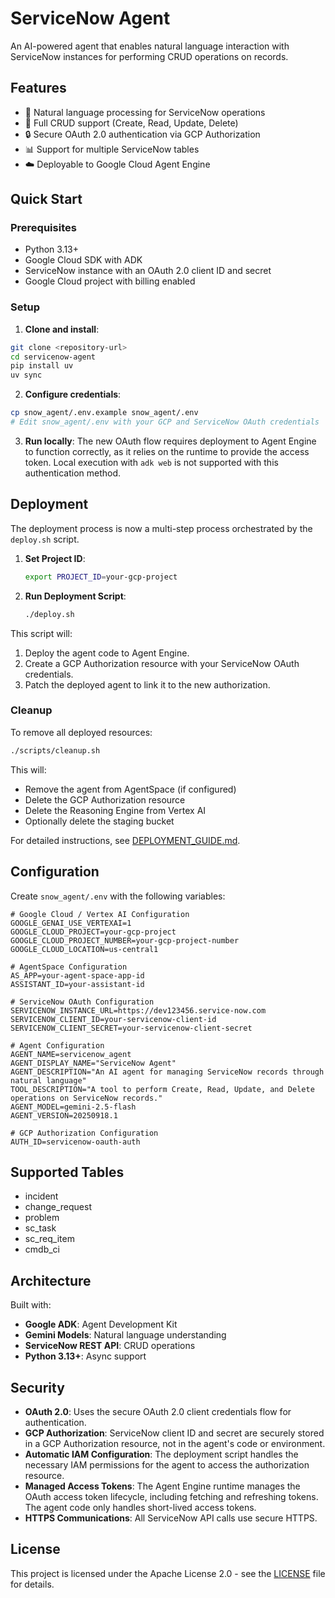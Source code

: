 # ServiceNow Agent

An AI-powered agent that enables natural language interaction with ServiceNow instances for performing CRUD operations on records.

## Features

- 🤖 Natural language processing for ServiceNow operations
- 📝 Full CRUD support (Create, Read, Update, Delete)
- 🔒 Secure OAuth 2.0 authentication via GCP Authorization
- 📊 Support for multiple ServiceNow tables
- ☁️ Deployable to Google Cloud Agent Engine

## Quick Start

### Prerequisites

- Python 3.13+
- Google Cloud SDK with ADK
- ServiceNow instance with an OAuth 2.0 client ID and secret
- Google Cloud project with billing enabled

### Setup

1. **Clone and install**:
```bash
git clone <repository-url>
cd servicenow-agent
pip install uv
uv sync
```

2. **Configure credentials**:
```bash
cp snow_agent/.env.example snow_agent/.env
# Edit snow_agent/.env with your GCP and ServiceNow OAuth credentials
```

3. **Run locally**:
The new OAuth flow requires deployment to Agent Engine to function correctly, as it relies on the runtime to provide the access token. Local execution with `adk web` is not supported with this authentication method.

## Deployment

The deployment process is now a multi-step process orchestrated by the `deploy.sh` script.

1.  **Set Project ID**:
    ```bash
    export PROJECT_ID=your-gcp-project
    ```

2.  **Run Deployment Script**:
    ```bash
    ./deploy.sh
    ```

This script will:
1.  Deploy the agent code to Agent Engine.
2.  Create a GCP Authorization resource with your ServiceNow OAuth credentials.
3.  Patch the deployed agent to link it to the new authorization.

### Cleanup

To remove all deployed resources:
```bash
./scripts/cleanup.sh
```

This will:
- Remove the agent from AgentSpace (if configured)
- Delete the GCP Authorization resource
- Delete the Reasoning Engine from Vertex AI
- Optionally delete the staging bucket

For detailed instructions, see [DEPLOYMENT_GUIDE.md](DEPLOYMENT_GUIDE.md).

## Configuration

Create `snow_agent/.env` with the following variables:

```
# Google Cloud / Vertex AI Configuration
GOOGLE_GENAI_USE_VERTEXAI=1
GOOGLE_CLOUD_PROJECT=your-gcp-project
GOOGLE_CLOUD_PROJECT_NUMBER=your-gcp-project-number
GOOGLE_CLOUD_LOCATION=us-central1

# AgentSpace Configuration
AS_APP=your-agent-space-app-id
ASSISTANT_ID=your-assistant-id

# ServiceNow OAuth Configuration
SERVICENOW_INSTANCE_URL=https://dev123456.service-now.com
SERVICENOW_CLIENT_ID=your-servicenow-client-id
SERVICENOW_CLIENT_SECRET=your-servicenow-client-secret

# Agent Configuration
AGENT_NAME=servicenow_agent
AGENT_DISPLAY_NAME="ServiceNow Agent"
AGENT_DESCRIPTION="An AI agent for managing ServiceNow records through natural language"
TOOL_DESCRIPTION="A tool to perform Create, Read, Update, and Delete operations on ServiceNow records."
AGENT_MODEL=gemini-2.5-flash
AGENT_VERSION=20250918.1

# GCP Authorization Configuration
AUTH_ID=servicenow-oauth-auth
```

## Supported Tables

- incident
- change_request
- problem
- sc_task
- sc_req_item
- cmdb_ci

## Architecture

Built with:
- **Google ADK**: Agent Development Kit
- **Gemini Models**: Natural language understanding
- **ServiceNow REST API**: CRUD operations
- **Python 3.13+**: Async support

## Security

- **OAuth 2.0**: Uses the secure OAuth 2.0 client credentials flow for authentication.
- **GCP Authorization**: ServiceNow client ID and secret are securely stored in a GCP Authorization resource, not in the agent's code or environment.
- **Automatic IAM Configuration**: The deployment script handles the necessary IAM permissions for the agent to access the authorization resource.
- **Managed Access Tokens**: The Agent Engine runtime manages the OAuth access token lifecycle, including fetching and refreshing tokens. The agent code only handles short-lived access tokens.
- **HTTPS Communications**: All ServiceNow API calls use secure HTTPS.

## License

This project is licensed under the Apache License 2.0 - see the [LICENSE](LICENSE) file for details.

